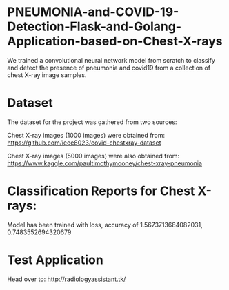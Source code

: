 
# PNEUMONIA-and-COVID-19-Detection-Flask-and-Golang-Application-based-on-Chest-X-rays
We trained a convolutional neural network model from scratch to classify and detect the presence of pneumonia and covid19 from a collection of chest X-ray image samples.

# Dataset
The dataset for the project was gathered from two sources:

Chest X-ray images (1000 images) were obtained from: https://github.com/ieee8023/covid-chestxray-dataset

Chest X-ray images (5000 images) were also obtained from: https://www.kaggle.com/paultimothymooney/chest-xray-pneumonia

# Classification Reports for Chest X-rays:

Model has been trained with loss, accuracy of 1.5673713684082031, 0.7483552694320679

# Test Application
Head over to: http://radiologyassistant.tk/
